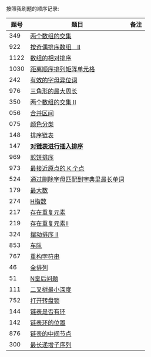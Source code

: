 按照我刷题的顺序记录:

|题号|题目|备注|
|---|---|---|
|349|[两个数组的交集](./349.go)||
|922|[按奇偶排序数组　II](./922.go)||
|1122|[数组的相对排序](./1122.go)||
|1030|[距离顺序排列矩阵单元格](./1030.go)||
|242|[有效的字母异位词](./242.go)||
|976|[三角形的最大周长](./976.go)||
|350|[两个数组的交集 II](./350.go)||
|056|[合并区间](./56.go)||
|075|[颜色分类](./75.go)||
|148|[排序链表](./148.go)||
|147|[**对链表进行插入排序**](./147.go)||
|969|[煎饼排序](./969.go)||
|973|[最接近原点的 K 个点](./973.go)||
|524|[通过删除字母匹配到字典里最长单词](./524.go)||
|179|[最大数](./179.go)||
|274|[H指数](./274.go)||
|217|[存在重复元素](./217.go)||
|219|[存在重复元素Ⅱ](./219.go)||
|324|[摆动排序 II](./324.go)||
|853|[车队](./853.go)||
|767|[重构字符串](./767.go)||
|46|[全排列](./46.go)||
|51|[N皇后问题](./51.go)||
|111|[二叉树最小深度](./111.go)||
|752|[打开转盘锁](./752.go)||
|144|[链表是否有环](./144.go)||
|142|[链表环的位置](./142.go)||
|876|[链表的中间节点](./876.go)||
|300|[最长递增子序列](./300.go)||